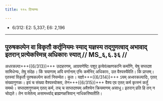 ```yaml
---
title: ११५ टिप्पण्यः

---
```

- 6/312: E2: 5,337; E6: 2,196

____________________________________________


## पुरुषकल्पेन वा विकृतौ कर्तृनियमः स्याद् यज्ञस्य तद्गुणत्वाद् अभावाद् इतरान् प्रत्येकस्मिन्न् अधिकारः स्यात् // MS_६,६.३६ //

अधरकल्पा+++({6/313})+++ उदाहरणम्, आग्रयणेष्टिः पशुर् इत्येवंलक्षणकानि कर्माणि, येषु सप्तदश सामिधेन्यः, तेषु संदेहः। किं त्रयाणाम् अपि वर्णानाम् एभिः कर्मभिर् अधिकारः, उत वैश्यस्यैवेति। किं प्राप्तम्। एतस्यां विकृतौ पुरुषकल्पेन कर्ता नियम्येत। कुतः। यज्ञो+++({6/314})+++ ऽयम् अध्वरकल्पादिः, एतत् संख्यागुणकः। इयं च संख्या वैश्यस्योक्ता, तेन+++({6/315})+++ वैश्य एव एतत् कर्म कृत्स्नं कर्तुं समर्थः। सप्तदशगुणकम् एतत् कर्म, तच् च साप्तदश्यम् अवैश्येन क्रियमाणम् असाधु। इतरान् प्रति हि तन् न चोद्यते। तेन यजेतेत्य् असामर्थ्याद् ब्राह्मणक्षत्रियान् नाधिकरिष्यतीति।
